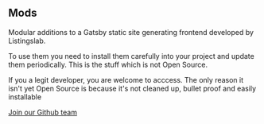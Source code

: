 ## Mods

Modular additions to a Gatsby static site generating frontend developed by Listingslab. 

To use them you need to install them carefully into your project and update them periodically. This is the stuff which is not Open Source. 

If you a legit developer, you are welcome to acccess. The only reason it isn't yet Open Source is because it's not cleaned up, bullet proof and easily installable

[Join our Github team](https://github.com/orgs/listingslab-software/teams/software-engineering)